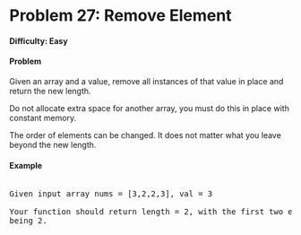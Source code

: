 # Problem 27: Remove Element


#### Difficulty: Easy

#### Problem

Given an array and a value, remove all instances of that value in place and
return the new length.

Do not allocate extra space for another array, you must do this in place with
constant memory.

The order of elements can be changed. It does not matter what you leave beyond
the new length.

#### Example

<pre>

Given input array nums = [3,2,2,3], val = 3

Your function should return length = 2, with the first two elements of nums
being 2.

</pre>
